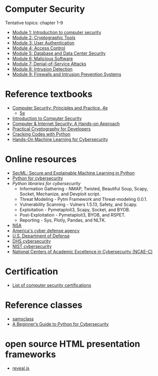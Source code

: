 # Computer Security

Tentative topics: chapter 1-9
- [Module 1: Introduction to computer security](./lectures/mod1/README.md)
- [Module 2: Cryptographic Tools](./lectures/mod2/README.md)
- [Module 3: User Authentication](./lectures/mod3/README.md)
- [Module 4: Access Control](./lectures/mod4/README.md)
- [Module 5: Database and Data Center Security](./lectures/mod5/README.md)
- [Module 6: Malicious Software](./lectures/mod6/README.md)
- [Module 7: Denial-of-Service Attacks](./lectures/mod7/README.md)
- [Module 8: Intrusion Detection](./lectures/mod8/README.md)
- [Module 9: Firewalls and Intrusion Prevention Systems](./lectures/mod9/README.md)

# Reference textbooks
- [Computer Security: Principles and Practice, 4e](http://williamstallings.com/ComputerSecurity/)
  - [5e](https://www.pearson.com/en-us/subject-catalog/p/computer-security-principles-and-practice/P200000010333/9780138091712)
- [Introduction to Computer Security](https://www.pearson.com/en-us/subject-catalog/p/introduction-to-computer-security/P200000003191/9780321512949)
- [Computer & Internet Security: A Hands-on Approach](https://www.handsonsecurity.net/)
- [Practical Cryptography for Developers](https://cryptobook.nakov.com/)
- [Cracking Codes with Python](https://inventwithpython.com/cracking/)
- [Hands-On Machine Learning for Cybersecurity](https://github.com/PacktPublishing/Hands-on-Machine-Learning-for-Cyber-Security)



# Online resources
- [SecML: Secure and Explainable Machine Learning in Python](https://github.com/pralab/secml)
- [Python for cybersecurity](https://github.com/hposton/python-for-cybersecurity)
- *Python libraries for cybersecurity*
  - Information Gathering - NMAP, Twisted, Beautiful Soup, Scapy, Socket, Mechanize, and Devploit script. 
  - Threat Modeling - Pytm Framework and Threat-modeling 0.0.1.
  - Vulnerability Scanning - Vulners 1.5.13, Safety, and Scapy.
  - Exploitation - Pymetaploit3, Scapy, Socket, and BYOB.
  - Post-Exploitation - Pymetaploit3, BYOB, and RSPET.
  - Reporting - Sys, Plotly, Pandas, and NLTK.
- [NSA](https://www.nsa.gov/)
- [America's cyber defense agency](https://www.cisa.gov/)
- [U.S. Department of Defense](https://www.defense.gov/)
- [DHS cybersecurity](https://www.dhs.gov/topics/cybersecurity)
- [NIST cybersecurity](https://www.nist.gov/cybersecurity)
- [National Centers of Academic Excellence in Cybersecurity (NCAE-C)](https://public.cyber.mil/ncae-c/)

# Certification
- [List of computer security certifications](https://en.wikipedia.org/wiki/List_of_computer_security_certifications)

# Reference classes
- [samsclass](https://samsclass.info/)
- [A Beginner’s Guide to Python for Cybersecurity](https://www.coursereport.com/blog/python-for-cyber-security-with-flatiron-school)

# open source HTML presentation frameworks
- [reveal.js](https://github.com/hakimel/reveal.js)
